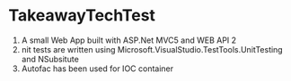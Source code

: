 # TakeawayTechTest
1. A small Web App built with ASP.Net MVC5 and WEB API 2
2. nit tests are written using Microsoft.VisualStudio.TestTools.UnitTesting and NSubsitute
3. Autofac has been used for IOC container
